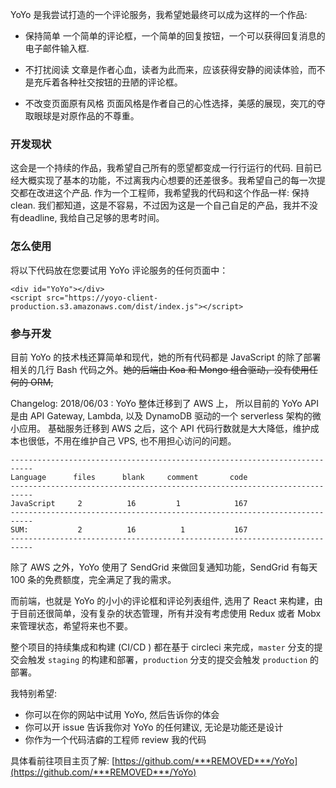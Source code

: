 YoYo 是我尝试打造的一个评论服务，我希望她最终可以成为这样的一个作品:

* 保持简单
  一个简单的评论框，一个简单的回复按钮，一个可以获得回复消息的电子邮件输入框.

* 不打扰阅读
  文章是作者心血，读者为此而来，应该获得安静的阅读体验，而不是充斥着各种社交按钮的丑陋的评论框。

* 不改变页面原有风格
  页面风格是作者自己的心性选择，美感的展现，突兀的夺取眼球是对原作品的不尊重。

### 开发现状

这会是一个持续的作品，我希望自己所有的愿望都变成一行行运行的代码. 目前已经大概实现了基本的功能，不过离我内心想要的还差很多。我希望自己的每一次提交都在改进这个产品. 作为一个工程师，我希望我的代码和这个作品一样: 保持 clean. 我们都知道，这是不容易，不过因为这是一个自己自足的产品，我并不没有deadline, 我给自己足够的思考时间。

### 怎么使用

将以下代码放在您要试用 YoYo 评论服务的任何页面中：

```
<div id="YoYo"></div>
<script src="https://yoyo-client-production.s3.amazonaws.com/dist/index.js"></script>
```

### 参与开发

目前 YoYo 的技术栈还算简单和现代，她的所有代码都是 JavaScript 的除了部署相关的几行 Bash 代码之外。~~她的后端由 Koa 和 Mongo 组合驱动，没有使用任何的 ORM,~~

Changelog:
2018/06/03 :   YoYo 整体迁移到了 AWS 上， 所以目前的 YoYo API 是由 API Gateway, Lambda, 以及 DynamoDB 驱动的一个 serverless 架构的微小应用。 基础服务迁移到 AWS 之后，这个 API 代码行数就是大大降低，维护成本也很低，不用在维护自己 VPS, 也不用担心访问的问题。

```
---------------------------------------------------------------------------
Language      files      blank     comment       code
---------------------------------------------------------------------------
JavaScript     2          16         1            167
---------------------------------------------------------------------------
SUM:           2          16          1           167
---------------------------------------------------------------------------
```

除了 AWS 之外，YoYo 使用了 SendGrid 来做回复通知功能，SendGrid 有每天 100 条的免费额度，完全满足了我的需求。

而前端，也就是 YoYo 的小小的评论框和评论列表组件, 选用了 React 来构建，由于目前还很简单，没有复杂的状态管理，所有并没有考虑使用 Redux 或者 Mobx 来管理状态，希望将来也不要。

整个项目的持续集成和构建  (CI/CD ) 都在基于 circleci 来完成，`master` 分支的提交会触发 `staging` 的构建和部署，`production` 分支的提交会触发 `production` 的部署。

我特别希望:

* 你可以在你的网站中试用 YoYo, 然后告诉你的体会
* 你可以开 issue 告诉我你对 YoYo 的任何建议, 无论是功能还是设计
* 你作为一个代码洁癖的工程师 review 我的代码

具体看前往项目主页了解: [https://github.com/***REMOVED***/YoYo](https://github.com/***REMOVED***/YoYo)
